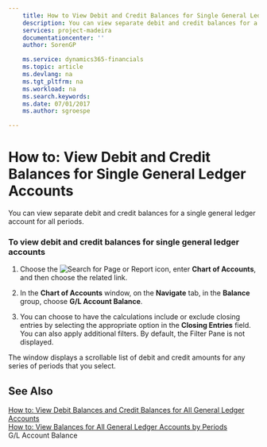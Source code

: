 ```yaml
---
    title: How to View Debit and Credit Balances for Single General Ledger Accounts | Microsoft Docs
    description: You can view separate debit and credit balances for a single general ledger account for all periods.
    services: project-madeira
    documentationcenter: ''
    author: SorenGP

    ms.service: dynamics365-financials
    ms.topic: article
    ms.devlang: na
    ms.tgt_pltfrm: na
    ms.workload: na
    ms.search.keywords:
    ms.date: 07/01/2017
    ms.author: sgroespe

---
```

# How to: View Debit and Credit Balances for Single General Ledger Accounts
You can view separate debit and credit balances for a single general ledger account for all periods.  
  
### To view debit and credit balances for single general ledger accounts  
  
1.  Choose the ![Search for Page or Report](media/ui-search/search_small.png "Search for Page or Report icon") icon, enter **Chart of Accounts**, and then choose the related link.  
  
2.  In the **Chart of Accounts** window, on the **Navigate** tab, in the **Balance** group, choose **G/L Account Balance**.  
  
3.  You can choose to have the calculations include or exclude closing entries by selecting the appropriate option in the **Closing Entries** field. You can also apply additional filters. By default, the Filter Pane is not displayed.  
  
 The window displays a scrollable list of debit and credit amounts for any series of periods that you select.  
  
## See Also  
 [How to: View Debit Balances and Credit Balances for All General Ledger Accounts](../how-to-view-debit-balances-and-credit-balances-for-all-general-ledger-accounts.md)   
 [How to: View Balances for All General Ledger Accounts by Periods](../how-to-view-balances-for-all-general-ledger-accounts-by-periods.md)   
 G/L Account Balance